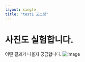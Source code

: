 ```yaml
---
layout: single
title: "test1 포스팅"
---
```

# 사진도 실험합니다.
어떤 결과가 나올지 궁금합니다.
![image](https://github.com/Nohjaewan/nohjaewan.github.io/assets/100895054/deece196-783b-417e-9fd6-e7ee6480ca1d)
